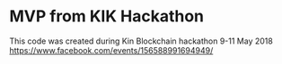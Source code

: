 # MVP from KIK Hackathon

This code was created during Kin Blockchain hackathon 9-11 May 2018
https://www.facebook.com/events/156588991694949/